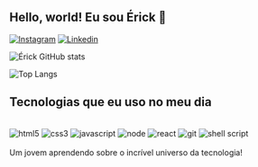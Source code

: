 ## Hello, world! Eu sou Érick 👋

[![Instagram](https://img.shields.io/badge/Instagram-E4405F?style=for-the-badge&logo=instagram&logoColor=white)](https://instagram.com/eierick.dev)
[![Linkedin](https://img.shields.io/badge/LinkedIn-0077B5?style=for-the-badge&logo=linkedin&logoColor=white)](https://www.linkedin.com/in/erick-d-97421029a/)

![Érick GitHub stats](https://github-readme-stats.vercel.app/api?username=eierick&show_icons=true&theme=dark)

![Top Langs](https://github-readme-stats.vercel.app/api/top-langs/?username=eierick&layout=compact)

## Tecnologias que eu uso no meu dia

<div style="display: inline_block"><br/>
  <img aling="center" alt="html5" src="https://img.shields.io/badge/HTML5-E34F26?style=for-the-badge&logo=html5&logoColor=white" />
  <img aling="center" alt="css3" src="https://img.shields.io/badge/CSS3-1572B6?style=for-the-badge&logo=css3&logoColor=white" />
  <img aling="center" alt="javascript" src="https://img.shields.io/badge/JavaScript-F7DF1E?style=for-the-badge&logo=javascript&logoColor=black" />
  <img aling="center" alt="node" src="https://img.shields.io/badge/Node.js-43853D?style=for-the-badge&logo=node.js&logoColor=white" />
  <img aling="center" alt="react" src="https://img.shields.io/badge/React-20232A?style=for-the-badge&logo=react&logoColor=61DAFB" />
  <img aling="center" alt="git" src="https://img.shields.io/badge/GIT-E44C30?style=for-the-badge&logo=git&logoColor=white" />
  <img aling="center" alt="shell script" src="https://img.shields.io/badge/Shell_Script-121011?style=for-the-badge&logo=gnu-bash&logoColor=white" />
</div>
<br/>
Um jovem aprendendo sobre o incrível universo da tecnologia!
